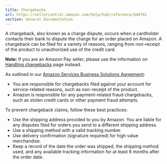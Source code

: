 ```yaml
---
title: Chargebacks
url: https://sellercentral.amazon.com/help/hub/reference/G48781
section: General Documentation
---
```


A chargeback, also known as a charge dispute, occurs when a cardholder
contacts their bank to dispute the charge for an order placed on Amazon. A
chargeback can be filed for a variety of reasons, ranging from non-receipt of
the product to unauthorized use of the credit card.

**Note:** If you are an Amazon Pay seller, please use the information on
[Handling chargebacks](/gp/help/201115880) page instead.

As outlined in our [Amazon Services Business Solutions
Agreement](/gp/help/1791):

  * You are responsible for chargebacks filed against your account for service-related reasons, such as non-receipt of the product.
  * Amazon is responsible for any payment-related fraud chargebacks, such as stolen credit cards or other payment fraud attempts.

To prevent chargeback claims, follow these best practices:

  * Use the shipping address provided to you by Amazon. You are liable for any disputes filed for orders you send to a different shipping address.
  * Use a shipping method with a valid tracking number.
  * Use delivery confirmation (signature required) for high value merchandise.
  * Keep a record of the date the order was shipped, the shipping method used, and any available tracking information for at least 6 months after the order date.

